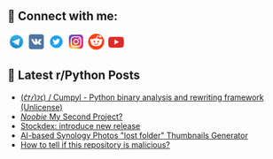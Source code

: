 ## 🔎 Connect with me:
[<img src="https://github.com/bullbesh/bullbesh/blob/main/images/Telegram.png" width="32" height="32" />](https://t.me/bullbesh)
[<img src="https://github.com/bullbesh/bullbesh/blob/main/images/VK.png" width="32" height="32" />](https://vk.com/bullbesh)
[<img src="https://github.com/bullbesh/bullbesh/blob/main/images/Twitter.png" width="32" height="32" />](https://twitter.com/bullbesh1)
[<img src="https://github.com/bullbesh/bullbesh/blob/main/images/Instagram.png" width="32" height="32" />](https://www.instagram.com/bullbesh)
[<img src="https://github.com/bullbesh/bullbesh/blob/main/images/Reddit.png" width="32" height="32" />](https://www.reddit.com/user/bullbesh)
[<img src="https://github.com/bullbesh/bullbesh/blob/main/images/YouTube.png" width="32" height="32" />](https://www.youtube.com/channel/UCtfjRs6uzgq5mfm8S06WTcg)

## 📕 Latest r/Python Posts
<!-- BLOG-POST-LIST:START -->
- [&lpar;𐑒𐑳𐑥𐑐𐑲𐑤&rpar; / Cumpyl - Python binary analysis and rewriting framework &lpar;Unlicense&rpar;](https://www.reddit.com/r/Python/comments/1mtxd3l/𐑒𐑳𐑥𐑐𐑲𐑤_cumpyl_python_binary_analysis_and/)
- [*Noobie* My Second Project?](https://www.reddit.com/r/Python/comments/1mttoh3/noobie_my_second_project/)
- [Stockdex: introduce new release](https://www.reddit.com/r/Python/comments/1mtsrl0/stockdex_introduce_new_release/)
- [AI-based Synology Photos &quot;lost folder&quot; Thumbnails Generator](https://www.reddit.com/r/Python/comments/1mtr07d/aibased_synology_photos_lost_folder_thumbnails/)
- [How to tell if this repository is malicious?](https://www.reddit.com/r/Python/comments/1mtqvl6/how_to_tell_if_this_repository_is_malicious/)
<!-- BLOG-POST-LIST:END -->
